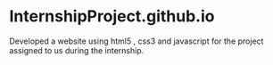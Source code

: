 # InternshipProject.github.io
Developed a website using html5 , css3 and javascript for the project assigned to us during the internship.
